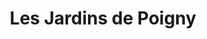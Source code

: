 ---
title: "Les Jardins de Poigny"
url: /poigny/les-jardins-de-poigny/
shop: centre de jardinage
---